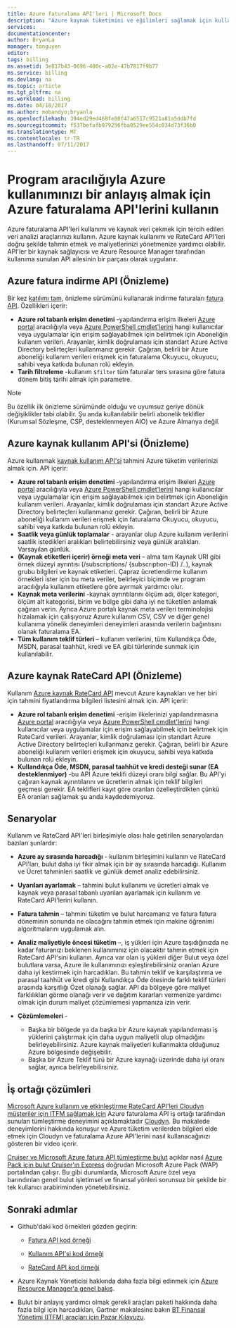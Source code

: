 ```yaml
---
title: Azure faturalama API'leri | Microsoft Docs
description: "Azure kaynak tüketimini ve eğilimleri sağlamak için kullanılan Azure faturalama kullanım ve RateCard API'ları hakkında bilgi edinin."
services: 
documentationcenter: 
author: BryanLa
manager: tonguyen
editor: 
tags: billing
ms.assetid: 3e817b43-0696-400c-a02e-47b7817f9b77
ms.service: billing
ms.devlang: na
ms.topic: article
ms.tgt_pltfrm: na
ms.workload: billing
ms.date: 04/18/2017
ms.author: mobandyo;bryanla
ms.openlocfilehash: 394ed29ed468fe80f47a6517c9521a81a5ddb7fd
ms.sourcegitcommit: f537befafb079256fba0529ee554c034d73f36b0
ms.translationtype: MT
ms.contentlocale: tr-TR
ms.lasthandoff: 07/11/2017
---
```

# <a name="use-azure-billing-apis-to-programmatically-get-insight-into-your-azure-usage"></a>Program aracılığıyla Azure kullanımınızı bir anlayış almak için Azure faturalama API'lerini kullanın
Azure faturalama API'leri kullanımı ve kaynak veri çekmek için tercih edilen veri analizi araçlarınızı kullanın. Azure kaynak kullanımı ve RateCard API'leri doğru şekilde tahmin etmek ve maliyetlerinizi yönetmenize yardımcı olabilir. API'ler bir kaynak sağlayıcısı ve Azure Resource Manager tarafından kullanıma sunulan API ailesinin bir parçası olarak uygulanır.  

## <a name="azure-invoice-download-api-preview"></a>Azure fatura indirme API (Önizleme)
Bir kez [katılımı tam](billing-manage-access.md#opt-in), önizleme sürümünü kullanarak indirme faturaları [fatura API](/rest/api/billing). Özellikleri içerir:

* **Azure rol tabanlı erişim denetimi** -yapılandırma erişim ilkeleri [Azure portal](https://portal.azure.com) aracılığıyla veya [Azure PowerShell cmdlet'lerini](/powershell/azure/overview) hangi kullanıcılar veya uygulamalar için erişim sağlayabilmek için belirtmek için Aboneliğin kullanım verileri. Arayanlar, kimlik doğrulaması için standart Azure Active Directory belirteçleri kullanmanız gerekir. Çağıran, belirli bir Azure aboneliği kullanım verileri erişmek için faturalama Okuyucu, okuyucu, sahibi veya katkıda bulunan rolü ekleyin.
* **Tarih filtreleme** -kullanım `$filter` tüm faturalar ters sırasına göre fatura dönem bitiş tarihi almak için parametre. 

> [!NOTE]
> Bu özellik ilk önizleme sürümünde olduğu ve uyumsuz geriye dönük değişiklikler tabi olabilir. Şu anda kullanılabilir belirli abonelik teklifler (Kurumsal Sözleşme, CSP, desteklenmeyen AIO) ve Azure Almanya değil.

## <a name="azure-resource-usage-api-preview"></a>Azure kaynak kullanım API'si (Önizleme)
Azure kullanmak [kaynak kullanım API'si](https://msdn.microsoft.com/library/azure/mt219003) tahmini Azure tüketim verilerinizi almak için. API içerir:

* **Azure rol tabanlı erişim denetimi** -yapılandırma erişim ilkeleri [Azure portal](https://portal.azure.com) aracılığıyla veya [Azure PowerShell cmdlet'lerini](/powershell/azure/overview) hangi kullanıcılar veya uygulamalar için erişim sağlayabilmek için belirtmek için Aboneliğin kullanım verileri. Arayanlar, kimlik doğrulaması için standart Azure Active Directory belirteçleri kullanmanız gerekir. Çağıran, belirli bir Azure aboneliği kullanım verileri erişmek için faturalama Okuyucu, okuyucu, sahibi veya katkıda bulunan rolü ekleyin.
* **Saatlik veya günlük toplamalar** - arayanlar olup Azure kullanım verilerini saatlik istedikleri aralıkları belirtebilirsiniz veya günlük aralıkları. Varsayılan günlük.
* **(Kaynak etiketleri içerir) örneği meta veri** – alma tam Kaynak URI gibi örnek düzeyi ayrıntısı (/subscriptions/ {subscrıptıon-ID} /..), kaynak grubu bilgileri ve kaynak etiketleri. Çapraz ücretlendirme kullanım örnekleri ister için bu meta veriler, belirleyici biçimde ve program aracılığıyla kullanım etiketlere göre ayırmak yardımcı olur.
* **Kaynak meta verilerini** -kaynak ayrıntılarını ölçüm adı, ölçer kategori, ölçüm alt kategorisi, birim ve bölge gibi daha iyi ne tüketilen anlamak çağıran verin. Ayrıca Azure portalı kaynak meta verileri terminolojisi hizalamak için çalışıyoruz Azure kullanım CSV, CSV ve diğer genel kullanıma yönelik deneyimleri deneyimleri arasında verilerin bağıntısını olanak faturalama EA.
* **Tüm kullanım teklif türleri** – kullanım verilerini, tüm Kullandıkça Öde, MSDN, parasal taahhüt, kredi ve EA gibi türlerinde sunmak için kullanılabilir.

## <a name="azure-resource-ratecard-api-preview"></a>Azure kaynak RateCard API (Önizleme)
Kullanım [Azure kaynak RateCard API](https://msdn.microsoft.com/library/azure/mt219005) mevcut Azure kaynakları ve her biri için tahmini fiyatlandırma bilgileri listesini almak için. API içerir:

* **Azure rol tabanlı erişim denetimi** -erişim ilkelerinizi yapılandırmasına [Azure portal](https://portal.azure.com) aracılığıyla veya [Azure PowerShell cmdlet'lerini](/powershell/azure/overview) hangi kullanıcılar veya uygulamalar için erişim sağlayabilmek için belirtmek için RateCard verileri. Arayanlar, kimlik doğrulaması için standart Azure Active Directory belirteçleri kullanmanız gerekir. Çağıran, belirli bir Azure aboneliği kullanım verileri erişmek için okuyucu, sahibi veya katkıda bulunan rolü ekleyin.
* **Kullandıkça Öde, MSDN, parasal taahhüt ve kredi desteği sunar (EA desteklenmiyor)** -bu API Azure teklifi düzeyi oranı bilgi sağlar.  Bu API'yi çağıran kaynak ayrıntılarını ve ücretlerin almak için teklif bilgileri geçmesi gerekir. EA teklifleri kayıt göre oranları özelleştirdikten çünkü EA oranları sağlamak şu anda kaydedemiyoruz. 

## <a name="scenarios"></a>Senaryolar
Kullanım ve RateCard API'leri birleşimiyle olası hale getirilen senaryolardan bazıları şunlardır:

* **Azure ay sırasında harcadığı** - kullanım birleşimini kullanın ve RateCard API'ları, bulut daha iyi fikir almak için bir ay sırasında harcadığı. Kullanım ve Ücret tahminleri saatlik ve günlük demet analiz edebilirsiniz.
* **Uyarıları ayarlamak** – tahmini bulut kullanımı ve ücretleri almak ve kaynak veya parasal tabanlı uyarıları ayarlamak için kullanım ve RateCard API'lerini kullanın.
* **Fatura tahmin** – tahmini tüketim ve bulut harcamanız ve fatura fatura döneminin sonunda ne olacağını tahmin etmek için makine öğrenimi algoritmalarını uygulamak alın.
* **Analiz maliyetiyle öncesi tüketim** –, iş yükleri için Azure taşıdığınızda ne kadar faturanızı beklenen kullanımınız için olacaktır tahmin etmek için RateCard API'sini kullanın. Ayrıca var olan iş yükleri diğer Bulut veya özel bulutlara varsa, Azure ile kullanımınızı eşleştirebilirsiniz oranları Azure daha iyi kestirmek için harcadıkları. Bu tahmin teklif ve karşılaştırma ve parasal taahhüt ve kredi gibi Kullandıkça Öde ötesinde farklı teklif türleri arasında karşıtlığı Özet olanağı sağlar. API da bölgeye göre maliyet farklılıkları görme olanağı verir ve dağıtım kararları vermenize yardımcı olmak için durum maliyet çözümlemesi yapmanıza izin verir.
* **Çözümlemeleri** -
  
  * Başka bir bölgede ya da başka bir Azure kaynak yapılandırması iş yüklerini çalıştırmak için daha uygun maliyetli olup olmadığını belirleyebilirsiniz. Azure kaynak maliyetleri kullanmakta olduğunuz Azure bölgesinde değişebilir.
  * Başka bir Azure Teklif türü bir Azure kaynağı üzerinde daha iyi oranı sağlar, ayrıca belirleyebilirsiniz.
  
## <a name="partner-solutions"></a>İş ortağı çözümleri
[Microsoft Azure kullanım ve etkinleştirme RateCard API'leri Cloudyn müşteriler için ITFM sağlamak için](billing-usage-rate-card-partner-solution-cloudyn.md) Azure faturalama API iş ortağı tarafından sunulan tümleştirme deneyimini açıklamaktadır [Cloudyn](https://www.cloudyn.com/microsoft-azure/). Bu makalede deneyimlerini hakkında konuşur ve Azure tüketim verilerden bilgileri elde etmek için Cloudyn ve faturalama Azure API'lerini nasıl kullanacağınızı gösteren bir video içerir.

[Cruiser ve Microsoft Azure fatura API tümleştirme bulut](billing-usage-rate-card-partner-solution-cloudcruiser.md) açıklar nasıl [Azure Pack için bulut Cruiser'ın Express](http://www.cloudcruiser.com/partners/microsoft/) doğrudan Microsoft Azure Pack (WAP) portalından çalışır. Bu gibi durumlarda, Microsoft Azure özel veya barındırılan genel bulut işletimsel ve finansal yönleri sorunsuz bir şekilde bir tek kullanıcı arabiriminden yönetebilirsiniz.   

## <a name="next-steps"></a>Sonraki adımlar
* Github'daki kod örnekleri gözden geçirin:
  * [Fatura API kod örneği](https://go.microsoft.com/fwlink/?linkid=845124)

  * [Kullanım API'si kod örneği](https://github.com/Azure-Samples/billing-dotnet-usage-api)

  * [RateCard API kod örneği](https://github.com/Azure-Samples/billing-dotnet-ratecard-api)

* Azure Kaynak Yöneticisi hakkında daha fazla bilgi edinmek için [Azure Resource Manager'a genel bakış](../azure-resource-manager/resource-group-overview.md). 

* Bulut bir anlayış yardımcı olmak gerekli araçları paketi hakkında daha fazla bilgi için harcadıkları, Gartner makalesine bakın [BT Finansal Yönetimi (ITFM) araçları için Pazar Kılavuzu](http://www.gartner.com/technology/reprints.do?id=1-212F7AL&ct=140909&st=sb).

